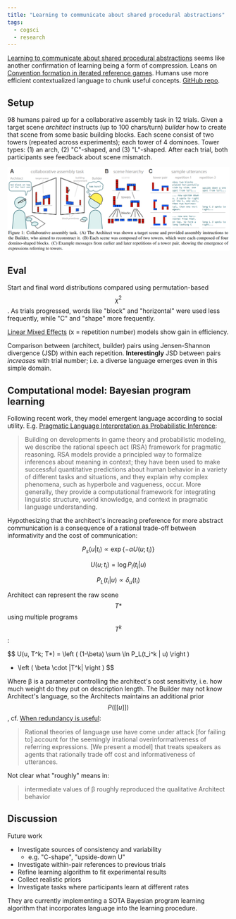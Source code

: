 ```yaml
---
title: "Learning to communicate about shared procedural abstractions"
tags:
  - cogsci
  - research
---
```


[Learning to communicate about shared procedural abstractions](https://rxdhawkins.files.wordpress.com/2021/05/caml_cogsci-1.pdf)
seems like another confirmation of learning being a form of compression.
Leans on [Convention formation in iterated reference games](https://cogsci.mindmodeling.org/2017/papers/0098/paper0098.pdf).
Humans use more efficient contextualized language to chunk useful concepts.
[GitHub repo](https://github.com/cogtoolslab/compositional-abstractions).


## Setup

98 humans paired up for a collaborative assembly task in 12 trials.
Given a target scene *architect* instructs (up to 100 chars/turn) *builder* how
to create that scene from some basic building blocks.
Each scene consist of two towers (repeated across experiments); each tower of 4
dominoes. Tower types: (1) an arch, (2) "C"-shaped, and (3) "L"-shaped.
After each trial, both participants see feedback about scene mismatch.

![Figure 1](/assets/img/2021-06-27-shared-abstractions-fig1.png)


## Eval

Start and final word distributions compared using permutation-based $$\chi^2$$.
As trials progressed, words like "block" and "horizontal" were used less
frequently, while "C" and "shape" more frequently.

[Linear Mixed Effects](https://stats.idre.ucla.edu/other/mult-pkg/introduction-to-linear-mixed-models/)
(x = repetition number) models show gain in efficiency.

Comparison between (architect, builder) pairs using Jensen-Shannon divergence
(JSD) within each repetition.
**Interestingly** JSD between pairs *increases* with trial number; i.e. a
diverse language emerges even in this simple domain.


## Computational model: Bayesian program learning

Following recent work, they model emergent language according to social utility.
E.g. [Pragmatic Language Interpretation as Probabilistic Inference](http://www.cogsci.bme.hu/~ktkuser/KURZUSOK/BMETE47MC15/2019_2020_1/Cikkek/GoodmanFrank2016.pdf):
> Building on developments in game theory and probabilistic modeling, we
> describe the rational speech act (RSA) framework for pragmatic reasoning. RSA
> models provide a principled way to formalize inferences about meaning in
> context; they have been used to make successful quantitative predictions about
> human behavior in a variety of different tasks and situations, and they
> explain why complex phenomena, such as hyperbole and vagueness, occur. More
> generally, they provide a computational framework for integrating linguistic
> structure, world knowledge, and context in pragmatic language understanding.

Hypothesizing that the architect's increasing preference for more abstract
communication is a consequence of a rational trade-off between informativity and
the cost of communication:

$$P_s(u|t_i)  \propto \exp\{-\alpha U(u;t_i)\}$$

$$U(u;t_i) = \log P_l(t_i|u)$$

$$P_L(t_i|u) \propto \delta_{u}(t_i)$$

Architect can represent the raw scene $$T*$$ using multiple programs $$T^k$$:

$$
U(u, T^k; T*) =
  \left ( (1-\beta) \sum \ln P_L(t_i^k | u) \right )
  - \left ( \beta \cdot |T^k| \right )
$$

Where β is a parameter controlling the architect's cost sensitivity, i.e. how
much weight do they put on description length.
The Builder may not know Architect's language, so the Architects maintains an
additional prior $$P([[ u ]])$$, cf. [When redundancy is useful](https://arxiv.org/pdf/1903.08237.pdf):
> Rational theories of language use have come under attack [for failing to]
> account for the seemingly irrational overinformativeness of referring
> expressions. [We present a model] that treats speakers as agents that
> rationally trade off cost and informativeness of utterances.

Not clear what "roughly" means in:
> intermediate values of β roughly reproduced the qualitative Architect behavior


## Discussion

Future work
* Investigate sources of consistency and variability
  * e.g. "C-shape", "upside-down U"
* Investigate within-pair references to previous trials
* Refine learning algorithm to fit experimental results
* Collect realistic priors
* Investigate tasks where participants learn at different rates

They are currently implementing a SOTA Bayesian program learning algorithm that
incorporates language into the learning procedure.

